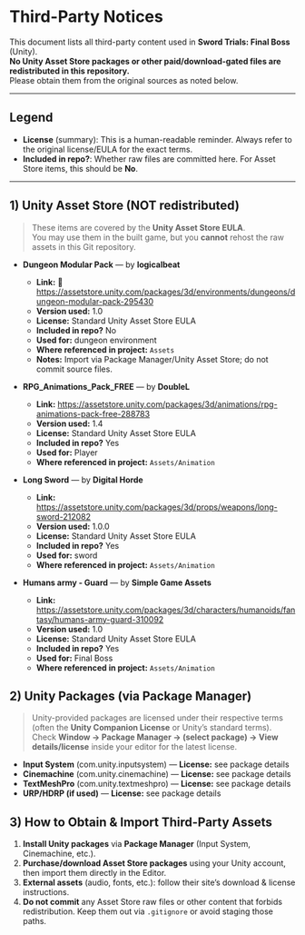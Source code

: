 # Third-Party Notices

This document lists all third-party content used in **Sword Trials: Final Boss** (Unity).  
**No Unity Asset Store packages or other paid/download-gated files are redistributed in this repository.**  
Please obtain them from the original sources as noted below.

---

## Legend
- **License** (summary): This is a human-readable reminder. Always refer to the original license/EULA for the exact terms.
- **Included in repo?**: Whether raw files are committed here. For Asset Store items, this should be **No**.

---

## 1) Unity Asset Store (NOT redistributed)

> These items are covered by the **Unity Asset Store EULA**.  
> You may use them in the built game, but you **cannot** rehost the raw assets in this Git repository.

- **Dungeon Modular Pack** — by **logicalbeat**  
  - **Link:** 🔁 https://assetstore.unity.com/packages/3d/environments/dungeons/dungeon-modular-pack-295430
  - **Version used:** 1.0  
  - **License:** Standard Unity Asset Store EULA  
  - **Included in repo?** No  
  - **Used for:** dungeon environment
  - **Where referenced in project:** `Assets`  
  - **Notes:** Import via Package Manager/Unity Asset Store; do not commit source files.

- **RPG_Animations_Pack_FREE** — by **DoubleL**  
  - **Link:** https://assetstore.unity.com/packages/3d/animations/rpg-animations-pack-free-288783
  - **Version used:** 1.4
  - **License:** Standard Unity Asset Store EULA  
  - **Included in repo?** Yes 
  - **Used for:** Player 
  - **Where referenced in project:** `Assets/Animation`  

- **Long Sword** — by **Digital Horde**  
  - **Link:** https://assetstore.unity.com/packages/3d/props/weapons/long-sword-212082
  - **Version used:** 1.0.0
  - **License:** Standard Unity Asset Store EULA  
  - **Included in repo?** Yes 
  - **Used for:** sword 
  - **Where referenced in project:** `Assets/Animation`  

- **Humans army - Guard** — by **Simple Game Assets**  
  - **Link:** https://assetstore.unity.com/packages/3d/characters/humanoids/fantasy/humans-army-guard-310092
  - **Version used:** 1.0
  - **License:** Standard Unity Asset Store EULA  
  - **Included in repo?** Yes 
  - **Used for:** Final Boss 
  - **Where referenced in project:** `Assets/Animation`  



## 2) Unity Packages (via Package Manager)

> Unity-provided packages are licensed under their respective terms (often the **Unity Companion License** or Unity’s standard terms).  
> Check **Window → Package Manager → (select package) → View details/license** inside your editor for the latest license.

- **Input System** (com.unity.inputsystem) — **License:** see package details  
- **Cinemachine** (com.unity.cinemachine) — **License:** see package details  
- **TextMeshPro** (com.unity.textmeshpro) — **License:** see package details  
- **URP/HDRP (if used)** — **License:** see package details


## 3) How to Obtain & Import Third-Party Assets

1. **Install Unity packages** via **Package Manager** (Input System, Cinemachine, etc.).  
2. **Purchase/download Asset Store packages** using your Unity account, then import them directly in the Editor.  
3. **External assets** (audio, fonts, etc.): follow their site’s download & license instructions.  
4. **Do not commit** any Asset Store raw files or other content that forbids redistribution. Keep them out via `.gitignore` or avoid staging those paths.

